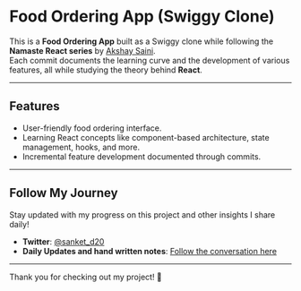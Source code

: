 # Food Ordering App (Swiggy Clone)

This is a **Food Ordering App** built as a Swiggy clone while following the **Namaste React series** by [Akshay Saini](https://namastedev.com/learn/namaste-react).  
Each commit documents the learning curve and the development of various features, all while studying the theory behind **React**.

---

## Features
- User-friendly food ordering interface.
- Learning React concepts like component-based architecture, state management, hooks, and more.
- Incremental feature development documented through commits.

---

## Follow My Journey

Stay updated with my progress on this project and other insights I share daily!

- **Twitter**: [@sanket_d20](https://twitter.com/sanket_d20)
- **Daily Updates and hand written notes**: [Follow the conversation here](https://x.com/sanket_d20/status/1834915000453935160)

---

Thank you for checking out my project! 🚀
